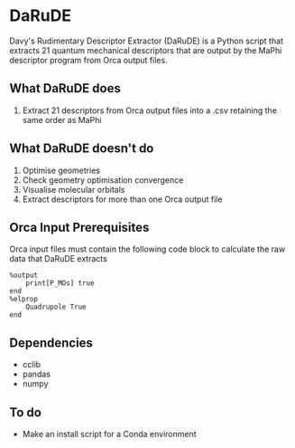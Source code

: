 # DaRuDE
Davy's Rudimentary Descriptor Extractor (DaRuDE) is a Python script that extracts 21 quantum mechanical descriptors that are output by the MaPhi descriptor program from Orca output files.

## What DaRuDE does
1. Extract 21 descriptors from Orca output files into a .csv retaining the same order as MaPhi

## What DaRuDE doesn't do
1. Optimise geometries
2. Check geometry optimisation convergence
3. Visualise molecular orbitals
4. Extract descriptors for more than one Orca output file

## Orca Input Prerequisites
Orca input files must contain the following code block to calculate the raw data that DaRuDE extracts
```
%output
	print[P_MOs] true
end
%elprop
    Quadrupole True
end
```

## Dependencies
* cclib
* pandas
* numpy

## To do
- Make an install script for a Conda environment


